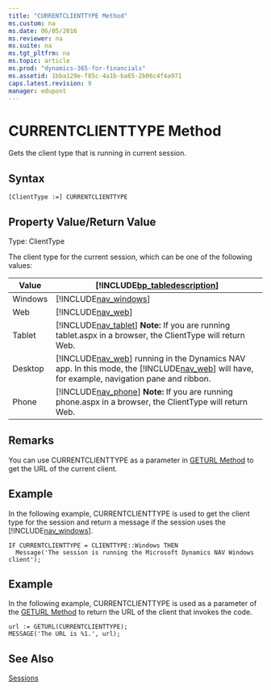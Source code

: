 ```yaml
---
title: "CURRENTCLIENTTYPE Method"
ms.custom: na
ms.date: 06/05/2016
ms.reviewer: na
ms.suite: na
ms.tgt_pltfrm: na
ms.topic: article
ms.prod: "dynamics-365-for-financials"
ms.assetid: 1bba129e-f85c-4a1b-ba65-2b06c4f4a971
caps.latest.revision: 9
manager: edupont
---
```

# CURRENTCLIENTTYPE Method
Gets the client type that is running in current session.  

## Syntax  

```  
[ClientType :=] CURRENTCLIENTTYPE  
```  

## Property Value/Return Value  
 Type: ClientType  

 The client type for the current session, which can be one of the following values:  

|Value|[!INCLUDE[bp_tabledescription](../includes/bp_tabledescription_md.md)]|  
|-----------|---------------------------------------|  
|Windows|[!INCLUDE[nav_windows](../includes/nav_windows_md.md)]|  
|Web|[!INCLUDE[nav_web](../includes/nav_web_md.md)]|  
|Tablet|[!INCLUDE[nav_tablet](../includes/nav_tablet_md.md)] **Note:**  If you are running tablet.aspx in a browser, the ClientType will return Web.|  
|Desktop|[!INCLUDE[nav_web](../includes/nav_web_md.md)] running in the Dynamics NAV app. In this mode, the [!INCLUDE[nav_web](../includes/nav_web_md.md)] will have, for example, navigation pane and ribbon.|  
|Phone|[!INCLUDE[nav_phone](../includes/nav_phone_md.md)] **Note:**  If you are running phone.aspx in a browser, the ClientType will return Web.|  

## Remarks  
 You can use CURRENTCLIENTTYPE as a parameter in [GETURL Method](devenv-GETURL-Method.md) to get the URL of the current client.  

## Example  
 In the following example, CURRENTCLIENTTYPE is used to get the client type for the session and return a message if the session uses the [!INCLUDE[nav_windows](../includes/nav_windows_md.md)].  

```  
IF CURRENTCLIENTTYPE = CLIENTTYPE::Windows THEN  
  Message('The session is running the Microsoft Dynamics NAV Windows client');  
```  

## Example  
 In the following example, CURRENTCLIENTTYPE is used as a parameter of the [GETURL Method](devenv-GETURL-Method.md) to return the URL of the client that invokes the code.  

```  
url := GETURL(CURRENTCLIENTTYPE);  
MESSAGE('The URL is %1.', url);  
```  

## See Also  
 [Sessions](Sessions.md)
